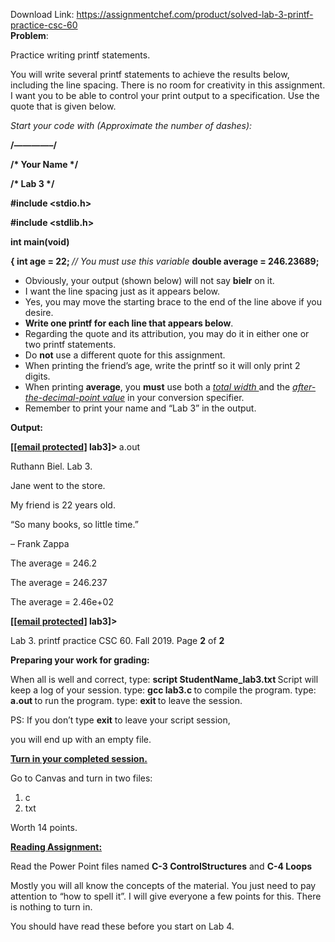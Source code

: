 Download Link: https://assignmentchef.com/product/solved-lab-3-printf-practice-csc-60
<br>
<strong>Problem</strong>:

Practice writing printf statements.

You will write several printf statements to achieve the results below, including the line spacing.  There is no room for creativity in this assignment. I want you to be able to control your print output to a specification. Use the quote that is given below.

<em>Start your code with (Approximate the number of dashes): </em>

<strong>                             </strong><strong>/*————–*/</strong>

<strong>/* Your Name    */</strong>

<strong>/* Lab 3        */</strong>

<strong>#include &lt;stdio.h&gt;</strong>

<strong>#include &lt;stdlib.h&gt;</strong>

<strong>int main(void)</strong>

<strong>{         int age = 22;    </strong><em>// You must use this variable </em><strong>        double average = 246.23689;</strong>

<ul>

 <li>Obviously, your output (shown below) will not say <strong>bielr</strong> on it.</li>

 <li>I want the line spacing just as it appears below.</li>

 <li>Yes, you may move the starting brace to the end of the line above if you desire.</li>

 <li><strong>Write one printf for each line that appears below</strong>.</li>

 <li>Regarding the quote and its attribution, you may do it in either one or two printf statements.</li>

 <li>Do <strong>not</strong> use a different quote for this assignment.</li>

 <li>When printing the friend’s age, write the printf so it will only print 2 digits.</li>

 <li>When printing <strong>average</strong>, you <strong>must</strong> use both a <em><u>total  width </u></em> and the <em><u>after-the-decimal-point value</u></em> in your conversion specifier.</li>

 <li>Remember to print your name and “Lab 3” in the output.</li>

</ul>

<strong>Output:</strong>

<strong>[<a href="/cdn-cgi/l/email-protection" class="__cf_email__" data-cfemail="117378747d6351706579747f70">[email protected]</a> lab3]&gt; </strong>a.out

Ruthann Biel. Lab 3.

Jane went to the store.

My friend is 22 years old.

“So many books, so little time.”

– Frank Zappa

The average = 246.2

The average = 246.237

The average = 2.46e+02

<strong> [<a href="/cdn-cgi/l/email-protection" class="__cf_email__" data-cfemail="fc9e9599908ebc9d889499929d">[email protected]</a> lab3]&gt;</strong>

Lab 3. printf practice                                              CSC 60. Fall 2019.                                                                Page <strong>2</strong> of <strong>2</strong>

<strong>Preparing your work for grading:</strong>

When all is well and correct, type:  <strong>script StudentName_lab3.txt   </strong>Script will keep a log of your session. type:  <strong>gcc lab3.c            </strong>to compile the program. type:  <strong>a.out </strong>to run the program. type: <strong>exit         </strong>to leave the session.

PS:  If you don’t type <strong>exit</strong> to leave your script session,

you will end up with an empty file.

<strong><u>Turn in your completed session.</u></strong>

Go to Canvas and turn in two files:

<ol>

 <li>c</li>

 <li>txt</li>

</ol>

Worth 14 points.

<strong><u>Reading Assignment:</u></strong>

Read the Power Point files named <strong>C-3 ControlStructures</strong> and <strong>C-4 Loops</strong>

Mostly you will all know the concepts of the material. You just need to pay attention to “how to spell it”.  I will give everyone a few points for this.  There is nothing to turn in.

You should have read these before you start on Lab 4.